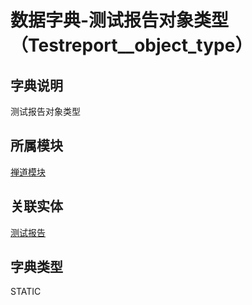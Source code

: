 # 数据字典-测试报告对象类型（Testreport__object_type）
## 字典说明
测试报告对象类型

## 所属模块
[禅道模块](../module/zentao)

## 关联实体
[测试报告](../module/zentao/TestReport)

## 字典类型
STATIC



